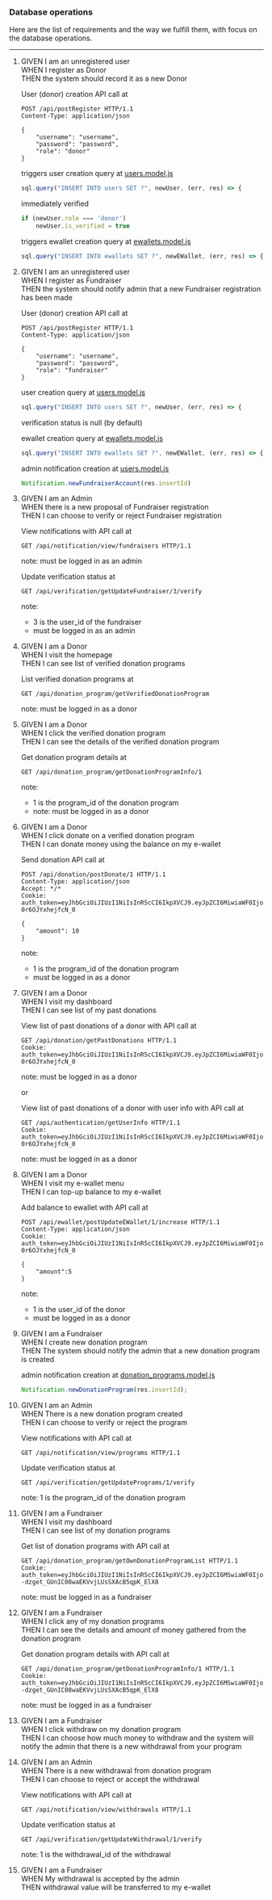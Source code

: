 ### Database operations

Here are the list of requirements and the way we fulfill them,
with focus on the database operations.

___

1. GIVEN I am an unregistered user \
    WHEN I register as Donor \
    THEN the system should record it as a new Donor


    User (donor) creation API call at
    ```
    POST /api/postRegister HTTP/1.1
    Content-Type: application/json

    {
        "username": "username",
        "password": "password",
        "role": "donor"
    }
    ```
    
    triggers user creation query at [users.model.js](../models/users.model.js)
    ```js
    sql.query("INSERT INTO users SET ?", newUser, (err, res) => {
    ```
    immediately verified
    ```js
    if (newUser.role === 'donor')
        newUser.is_verified = true
    ```

    triggers ewallet creation query at [ewallets.model.js](../models/ewallets.model.js)
    ```js
    sql.query("INSERT INTO ewallets SET ?", newEWallet, (err, res) => {
    ```

2. GIVEN I am an unregistered user \
    WHEN I register as Fundraiser \
    THEN the system should notify admin that a new Fundraiser registration has been made

    User (donor) creation API call at
    ```
    POST /api/postRegister HTTP/1.1
    Content-Type: application/json

    {
        "username": "username",
        "password": "password",
        "role": "fundraiser"
    }
    ```

    user creation query at [users.model.js](../models/users.model.js)
    ```js
    sql.query("INSERT INTO users SET ?", newUser, (err, res) => {
    ```
    verification status is null (by default)

    ewallet creation query at [ewallets.model.js](../models/ewallets.model.js)
    ```js
    sql.query("INSERT INTO ewallets SET ?", newEWallet, (err, res) => {
    ```

    admin notification creation at [users.model.js](../models/users.model.js)
    ```js
    Notification.newFundraiserAccount(res.insertId)
    ```

3. GIVEN I am an Admin \
    WHEN there is a new proposal of Fundraiser registration \
    THEN I can choose to verify or reject Fundraiser registration

    View notifications with API call at
    ```
    GET /api/notification/view/fundraisers HTTP/1.1
    ```
    note: must be logged in as an admin

    Update verification status at
    ```
    GET /api/verification/getUpdateFundraiser/3/verify
    ```
    note:
    - 3 is the user_id of the fundraiser
    - must be logged in as an admin

4. GIVEN I am a Donor \
    WHEN I visit the homepage \
    THEN I can see list of verified donation programs

    List verified donation programs at
    ```
    GET /api/donation_program/getVerifiedDonationProgram
    ```
    note: must be logged in as a donor

5. GIVEN I am a Donor \
    WHEN I click the verified donation program \
    THEN I can see the details of the verified donation program

    Get donation program details at
    ```
    GET /api/donation_program/getDonationProgramInfo/1
    ```
    note:
    - 1 is the program_id of the donation program
    - note: must be logged in as a donor

6. GIVEN I am a Donor \
    WHEN I click donate on a verified donation program \
    THEN I can donate money using the balance on my e-wallet

    Send donation API call at
    ```
    POST /api/donation/postDonate/1 HTTP/1.1
    Content-Type: application/json
    Accept: */*
    Cookie: auth_token=eyJhbGciOiJIUzI1NiIsInR5cCI6IkpXVCJ9.eyJpZCI6MiwiaWF0IjoxNjI5MjYzMDUxLCJleHAiOjE2Mjk4Njc4NTF9.NzdTOzfRkH2i9CRpgDkjOxCSp3z-0r6OJYxhejfcN_0

    {
        "amount": 10
    }
    ```
    note:
    - 1 is the program_id of the donation program
    - must be logged in as a donor

7. GIVEN I am a Donor \
    WHEN I visit my dashboard \
    THEN I can see list of my past donations

    View list of past donations of a donor with API call at
    ```
    GET /api/donation/getPastDonations HTTP/1.1
    Cookie: auth_token=eyJhbGciOiJIUzI1NiIsInR5cCI6IkpXVCJ9.eyJpZCI6MiwiaWF0IjoxNjI5MjYzMDUxLCJleHAiOjE2Mjk4Njc4NTF9.NzdTOzfRkH2i9CRpgDkjOxCSp3z-0r6OJYxhejfcN_0
    ```
    note: must be logged in as a donor

    or

    View list of past donations of a donor with user info with API call at
    ```
    GET /api/authentication/getUserInfo HTTP/1.1
    Cookie: auth_token=eyJhbGciOiJIUzI1NiIsInR5cCI6IkpXVCJ9.eyJpZCI6MiwiaWF0IjoxNjI5MjYzMDUxLCJleHAiOjE2Mjk4Njc4NTF9.NzdTOzfRkH2i9CRpgDkjOxCSp3z-0r6OJYxhejfcN_0
    ```
    note: must be logged in as a donor

8. GIVEN I am a Donor \
    WHEN I visit my e-wallet menu \
    THEN I can top-up balance to my e-wallet

    Add balance to ewallet with API call at
    ```
    POST /api/ewallet/postUpdateEWallet/1/increase HTTP/1.1
    Content-Type: application/json
    Cookie: auth_token=eyJhbGciOiJIUzI1NiIsInR5cCI6IkpXVCJ9.eyJpZCI6MiwiaWF0IjoxNjI5MjYzMDUxLCJleHAiOjE2Mjk4Njc4NTF9.NzdTOzfRkH2i9CRpgDkjOxCSp3z-0r6OJYxhejfcN_0
    
    {
        "amount":5
    }
    ```
    note: 
    - 1 is the user_id of the donor
    - must be logged in as a donor

9. GIVEN I am a Fundraiser \
    WHEN I create new donation program \
    THEN The system should notify the admin that a new donation program is created

    admin notification creation at [donation_programs.model.js](../models/donation_programs.model.js)
    ```js
    Notification.newDonationProgram(res.insertId);
    ```

10. GIVEN I am an Admin \
    WHEN There is a new donation program created \
    THEN I can choose to verify or reject the program

    View notifications with API call at
    ```
    GET /api/notification/view/programs HTTP/1.1
    ```

    Update verification status at
    ```
    GET /api/verification/getUpdatePrograms/1/verify
    ```
    note: 1 is the program_id of the donation program

11. GIVEN I am a Fundraiser \
    WHEN I visit my dashboard \
    THEN I can see list of my donation programs

    Get list of donation programs with API call at
    ```
    GET /api/donation_program/getOwnDonationProgramList HTTP/1.1
    Cookie: auth_token=eyJhbGciOiJIUzI1NiIsInR5cCI6IkpXVCJ9.eyJpZCI6MSwiaWF0IjoxNjI5MjcxMjQyLCJleHAiOjE2Mjk4NzYwNDJ9.TygR--dzget_GUnIC08waEKVvjLUsSXAcB5qpK_ElX8
    ```
    note: must be logged in as a fundraiser

12. GIVEN I am a Fundraiser \
    WHEN I click any of my donation programs \
    THEN I can see the details and amount of money gathered from the donation program

    Get donation program details with API call at
    ```
    GET /api/donation_program/getDonationProgramInfo/1 HTTP/1.1
    Cookie: auth_token=eyJhbGciOiJIUzI1NiIsInR5cCI6IkpXVCJ9.eyJpZCI6MSwiaWF0IjoxNjI5MjcxMjQyLCJleHAiOjE2Mjk4NzYwNDJ9.TygR--dzget_GUnIC08waEKVvjLUsSXAcB5qpK_ElX8
    ```
    note: must be logged in as a fundraiser

13. GIVEN I am a Fundraiser \
    WHEN I click withdraw on my donation program \
    THEN I can choose how much money to withdraw and the system will notify the admin that there is a new withdrawal from your program

14. GIVEN I am an Admin \
    WHEN There is a new withdrawal from donation program \
    THEN I can choose to reject or accept the withdrawal

    View notifications with API call at
    ```
    GET /api/notification/view/withdrawals HTTP/1.1
    ```

    Update verification status at
    ```
    GET /api/verification/getUpdateWithdrawal/1/verify
    ```
    note: 1 is the withdrawal_id of the withdrawal

15. GIVEN I am a Fundraiser \
    WHEN My withdrawal is accepted by the admin \
    THEN withdrawal value will be transferred to my e-wallet

